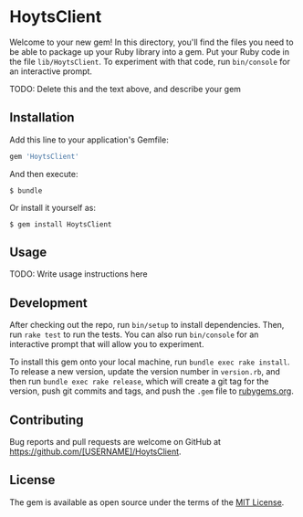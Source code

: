 # HoytsClient

Welcome to your new gem! In this directory, you'll find the files you need to be able to package up your Ruby library into a gem. Put your Ruby code in the file `lib/HoytsClient`. To experiment with that code, run `bin/console` for an interactive prompt.

TODO: Delete this and the text above, and describe your gem

## Installation

Add this line to your application's Gemfile:

```ruby
gem 'HoytsClient'
```

And then execute:

    $ bundle

Or install it yourself as:

    $ gem install HoytsClient

## Usage

TODO: Write usage instructions here

## Development

After checking out the repo, run `bin/setup` to install dependencies. Then, run `rake test` to run the tests. You can also run `bin/console` for an interactive prompt that will allow you to experiment.

To install this gem onto your local machine, run `bundle exec rake install`. To release a new version, update the version number in `version.rb`, and then run `bundle exec rake release`, which will create a git tag for the version, push git commits and tags, and push the `.gem` file to [rubygems.org](https://rubygems.org).

## Contributing

Bug reports and pull requests are welcome on GitHub at https://github.com/[USERNAME]/HoytsClient.


## License

The gem is available as open source under the terms of the [MIT License](http://opensource.org/licenses/MIT).


